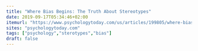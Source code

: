 ```yaml
---
title: "Where Bias Begins: The Truth About Stereotypes"
date: 2019-09-17T05:34:46+02:00
itemurl: "https://www.psychologytoday.com/us/articles/199805/where-bias-begins-the-truth-about-stereotypes"
sites: "psychologytoday.com"
tags: ["psychology","sterotypes","bias"]
draft: false
---
```


